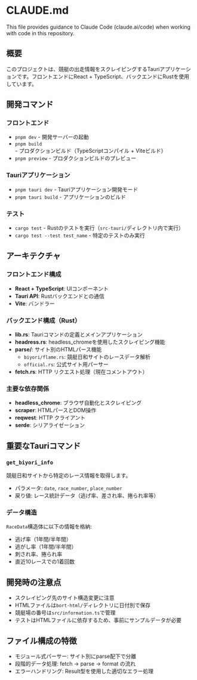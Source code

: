 # CLAUDE.md

This file provides guidance to Claude Code (claude.ai/code) when working with code in this repository.

## 概要

このプロジェクトは、競艇の出走情報をスクレイピングするTauriアプリケーションです。フロントエンドにReact + TypeScript、バックエンドにRustを使用しています。

## 開発コマンド

### フロントエンド
- `pnpm dev` - 開発サーバーの起動
- `pnpm build` - プロダクションビルド（TypeScriptコンパイル + Viteビルド）
- `pnpm preview` - プロダクションビルドのプレビュー

### Tauriアプリケーション
- `pnpm tauri dev` - Tauriアプリケーション開発モード
- `pnpm tauri build` - アプリケーションのビルド

### テスト
- `cargo test` - Rustのテストを実行（`src-tauri/`ディレクトリ内で実行）
- `cargo test --test test_name` - 特定のテストのみ実行

## アーキテクチャ

### フロントエンド構成
- **React + TypeScript**: UIコンポーネント
- **Tauri API**: Rustバックエンドとの通信
- **Vite**: バンドラー

### バックエンド構成（Rust）
- **lib.rs**: Tauriコマンドの定義とメインアプリケーション
- **headress.rs**: headless_chromeを使用したスクレイピング機能
- **parse/**: サイト別のHTMLパース機能
  - `biyori/flame.rs`: 競艇日和サイトのレースデータ解析
  - `official.rs`: 公式サイト用パーサー
- **fetch.rs**: HTTP リクエスト処理（現在コメントアウト）

### 主要な依存関係
- **headless_chrome**: ブラウザ自動化とスクレイピング
- **scraper**: HTMLパースとDOM操作
- **reqwest**: HTTP クライアント
- **serde**: シリアライゼーション

## 重要なTauriコマンド

### `get_biyori_info`
競艇日和サイトから特定のレース情報を取得します。
- パラメータ: `date`, `race_number`, `place_number`
- 戻り値: レース統計データ（逃げ率、差され率、捲られ率等）

### データ構造
`RaceData`構造体に以下の情報を格納:
- 逃げ率（1年間/半年間）
- 逃がし率（1年間/半年間）
- 刺され率、捲られ率
- 直近10レースでの1着回数

## 開発時の注意点

- スクレイピング先のサイト構造変更に注意
- HTMLファイルは`bort-html/`ディレクトリに日付別で保存
- 競艇場の番号は`src/information.ts`で管理
- テストはHTMLファイルに依存するため、事前にサンプルデータが必要

## ファイル構成の特徴

- モジュール式パーサー: サイト別にparse配下で分離
- 段階的データ処理: fetch → parse → format の流れ
- エラーハンドリング: Result型を使用した適切なエラー処理